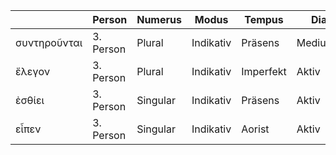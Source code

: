 |            | Person    | Numerus  | Modus     | Tempus   | Diathese       | Grundform            | Deutsch        |
|------------|-----------|----------|-----------|----------|----------------|----------------------|----------------|
| συντηροῦνται | 3. Person | Plural   | Indikativ | Präsens  | Medium/Passiv  | συντηρέω (bewahren)  | werden bewahrt |
| ἔλεγον     | 3. Person | Plural   | Indikativ | Imperfekt| Aktiv          | λέγω (sagen)         | sagten         |
| ἐσθίει     | 3. Person | Singular | Indikativ | Präsens  | Aktiv          | ἐσθίω (essen)        | isst           |
| εἶπεν      | 3. Person | Singular | Indikativ | Aorist   | Aktiv          | λέγω (sagen)         | sagte          |
